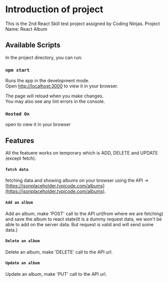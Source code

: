 # Introduction of project
This is the 2nd React Skill test project assigned by Coding Ninjas.
Project Name: React Album

## Available Scripts

In the project directory, you can run:

### `npm start`

Runs the app in the development mode.\
Open [http://localhost:3000](http://localhost:3000) to view it in your browser.

The page will reload when you make changes.\
You may also see any lint errors in the console.

### `Hosted On`
open to view it in your browser

## Features

All the featuere works on temporary which is ADD, DELETE and UPDATE (except fetch).


#### `fetch data`
fetching data and showing albums on your browser using the API -> [https://jsonplaceholder.typicode.com/albums](https://jsonplaceholder.typicode.com/albums).

#### `Add an album`
Add an album, make 'POST' call to the API url(from where we are fetching) and save the album to react state(It is a dummy request data, we won't be able to add on the server data. But request is valid and will send some data.)

#### `Delete an album`
Delete an album, make 'DELETE' call to the API url.

#### `Update an album`
Update an album, make 'PUT' call to the API url.
